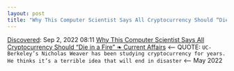 ```yaml
---
layout: post
title: "Why This Computer Scientist Says All Cryptocurrency Should “Die in a Fire” ❧ Current Affairs"
---
```

[Discovered](http://rolandtanglao.com/2020/07/29/p1-blogthis-checkvist-list-links-to-blog/): Sep 2, 2022 08:11 [Why This Computer Scientist Says All Cryptocurrency Should “Die in a Fire” ❧ Current Affairs](https://www.currentaffairs.org/2022/05/why-this-computer-scientist-says-all-cryptocurrency-should-die-in-a-fire/) <-- QUOTE: `UC-Berkeley’s Nicholas Weaver has been studying cryptocurrency for years. He thinks it’s a terrible idea that will end in disaster` <-- May 2022
